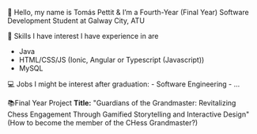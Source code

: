 👋 Hello, my name is Tomás Pettit & I’m a Fourth-Year (Final Year) Software Development Student at Galway City, ATU

🔷 Skills I have interest I have experience in are
- Java
- HTML/CSS/JS (Ionic, Angular or Typescript (Javascript))
- MySQL

💻 Jobs I might be interest after graduation:
    - Software Engineering
    - ...

📚Final Year Project
**Title:** "Guardians of the Grandmaster: Revitalizing Chess Engagement Through Gamified Storytelling and Interactive Design" (How to become the member of the CHess Grandmaster?)


<!---
tomaspettit/tomaspettit is a ✨ special ✨ repository because its `README.md` (this file) appears on your GitHub profile.
You can click the Preview link to take a look at your changes.
--->
